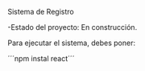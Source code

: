 <hi> Sistema de Registro </h1>

-Estado del proyecto: En construcción.

Para ejecutar el sistema, debes poner:

´´´npm instal react´´´
